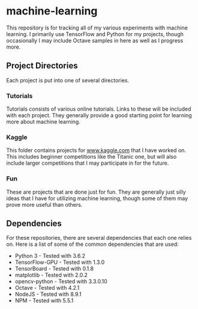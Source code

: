# machine-learning
This repository is for tracking all of my various experiments with machine learning. I primarily use TensorFlow and Python for my projects, though occasionally I may include Octave samples in here as well as I progress more.

## Project Directories
Each project is put into one of several directories.

### Tutorials
Tutorials consists of various online tutorials. Links to these will be included with each project. They generally provide a good starting point for learning more about machine learning.

### Kaggle
This folder contains projects for www.kaggle.com that I have worked on. This includes beginner competitions like the Titanic one, but will also include larger competitions that I may participate in for the future.

### Fun
These are projects that are done just for fun. They are generally just silly ideas that I have for utilizing machine learning, though some of them may prove more useful than others.

## Dependencies
For these repositories, there are several dependencies that each one relies on. Here is a list of some of the common dependencies that are used:
* Python 3          - Tested with 3.6.2
* TensorFlow-GPU    - Tested with 1.3.0
* TensorBoard       - Tested with 0.1.8
* matplotlib        - Tested with 2.0.2
* opencv-python     - Tested with 3.3.0.10
* Octave            - Tested with 4.2.1
* NodeJS            - Tested with 8.9.1
* NPM               - Tested with 5.5.1